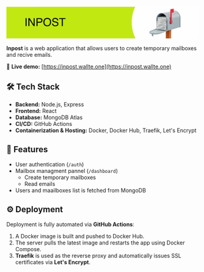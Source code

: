 ![Inpost Logo](./assets/inpost_banner@3.webp)

**Inpost** is a web application that allows users to create temporary mailboxes and recive emails.

🔗 **Live demo:** [https://inpost.wallte.one](https://inpost.wallte.one)  

## 🛠️ Tech Stack

- **Backend:** Node.js, Express  
- **Frontend:** React
- **Database:** MongoDB Atlas  
- **CI/CD:** GitHub Actions  
- **Containerization & Hosting:** Docker, Docker Hub, Traefik, Let's Encrypt  



## 🚀 Features

- User authentication (`/auth`)
- Mailbox managment pannel (`/dashboard`)
  - Create temporary mailboxes
  - Read emails
- Users and maailboxes list is fetched from MongoDB 

  

## ⚙️ Deployment

Deployment is fully automated via **GitHub Actions**:

1. A Docker image is built and pushed to Docker Hub.
2. The server pulls the latest image and restarts the app using Docker Compose.
3. **Traefik** is used as the reverse proxy and automatically issues SSL certificates via **Let's Encrypt**.
